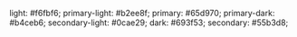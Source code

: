 light: #f6fbf6;
primary-light: #b2ee8f;
primary: #65d970;
primary-dark: #b4ceb6;
secondary-light: #0cae29;
dark: #693f53;
secondary: #55b3d8;
